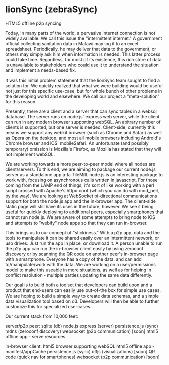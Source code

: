 lionSync (zebraSync)
========

HTML5 offline p2p syncing

Today, in many parts of the world, a pervasive internet connection is not widely available.  We call this issue the "intermittent internet." A government official collecting sanitation data in Malawi may log it to an excel spreadsheet. Periodically, he may deliver that data to the government, or others may simply ask him when information is needed. This latter process could take time. Regardless, for most of its existence, this rich store of data is unavailable to stakeholders who could use it to understand the situation and implement a needs-based fix.  

It was this initial problem statement that the lionSync team sought to find a solution for.  We quickly realized that what we were building would be useful not just for this specific use-case, but for whole bunch of other problems in the developing world and elsewhere.  We call our project a "meta-solution" for this reason.  

Presently, there are a client and a server that can sync tables in a websql database. The server runs on node.js' express web server, while the client can run in any modern browser supporting webSQL.  An abitrary number of clients is supported, but one server is needed.  Client-side, currently this means we support any webkit browser (such as Chrome and Safari) as well as Opera on the desktop, and most all mobile browsers including Android's Chrome browser and iOS' mobileSafari.  An unfortunate (and possibly temporary) omission is Mozilla's Firefox, as Mozilla has stated that they will not implement webSQL.

We are working towards a more peer-to-peer model where all nodes are client/servers.  To this end, we are aiming to package our current node.js server as a standalone app á-la TileMill.  node.js is an interesting package to work with, focusing on asynchronous calls written in javascript.  For those coming from the LAMP end of things, it's sort of like working with a perl script crossed with Apache's httpd.conf (which you can do with mod_perl, by the way).  We are looking at WebSocket bi-directional communications support for both the node.js app and the in-browser app.  The client-side static page will still have its uses in the future, however.  We see it being useful for quickly deploying to additional peers, especially smartphones that cannot run node.js.  We are aware of some attempts to bring node to iOS and attempts to "webify" node apps so that they can run in-browser. 

This brings us to our concept of "stickiness."  With a p2p app, data and the tools to manipulate it can be shared easily over an intermittent network, or usb drives. Just run the app in place, or download it. A person unable to run the p2p app can run the in-browser client easily by using zeroconf discovery or by scanning the QR code on another peer's in-browser page with a smartphone.  Everyone has a copy of the data, and can add to/manipulate/work with the data.  We are working on a user/permissions model to make this useable in more situations, as well as for helping in conflict resolution - multiple parties updating the same data differently.

Our goal is to build both a toolset that developers can build upon and a product that end-users can easily use out-of-the box for simple use cases. We are hoping to build a simple way to create data schemas, and a simple data visualization tool based on d3.  Developers will then be able to further customize this for specialized use-cases.  

Our current stack from 10,000 feet:

server/p2p peer:
sqlite (db)
node.js express (server)
persistence.js (sync)
mdns (zeroconf discovery)
websocket (p2p communication) [soon]
html5 offline app - serve resources

in-browser client:
html5 browser supporting webSQL
html5 offline app - manifest/appCache
persistence.js (sync)
d3js (visualizations) [soon]
QR code (quick nav for smartphones)
websocket (p2p communication) [soon]
